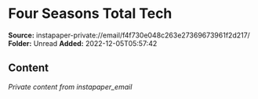 # Four Seasons Total Tech

**Source:** instapaper-private://email/f4f730e048c263e27369673961f2d217/
**Folder:** Unread
**Added:** 2022-12-05T05:57:42




## Content
*Private content from instapaper_email*
